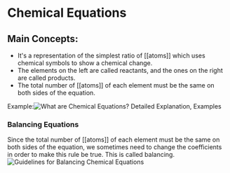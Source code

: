 # Chemical Equations
## Main Concepts:
- It's a representation of the simplest ratio of [[atoms]] which uses chemical symbols to show a chemical change.
- The elements on the left are called reactants, and the ones on the right are called products.
- The total number of [[atoms]] of each element must be the same on both sides of the equation.


Example:![What are Chemical Equations? Detailed Explanation, Examples](https://cdn1.byjus.com/wp-content/uploads/2016/01/Chemical-Equations-700x257.png)

### Balancing Equations
Since the total number of [[atoms]] of each element must be the same on both sides of the equation, we sometimes need to change the coefficients in order to make this rule be true. This is called balancing.
![Guidelines for Balancing Chemical Equations](https://sciencenotes.org/wp-content/uploads/2020/04/balancing-equations-animated.gif)